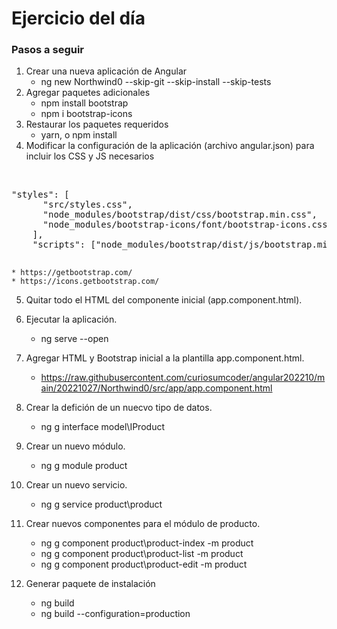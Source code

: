# Ejercicio del día

### Pasos a seguir

1. Crear una nueva aplicación de Angular
	* ng new Northwind0 --skip-git --skip-install --skip-tests
2. Agregar paquetes adicionales
	* npm install bootstrap
	* npm i bootstrap-icons
3. Restaurar los paquetes requeridos
	* yarn, o npm install
4. Modificar la configuración de la aplicación (archivo angular.json) para incluir los CSS y JS necesarios
<br/>
	<pre>"styles": [
	  "src/styles.css",
	  "node_modules/bootstrap/dist/css/bootstrap.min.css",
	  "node_modules/bootstrap-icons/font/bootstrap-icons.css"
	],
	"scripts": ["node_modules/bootstrap/dist/js/bootstrap.min.js"]
	</pre>

	* https://getbootstrap.com/
	* https://icons.getbootstrap.com/

5. Quitar todo el HTML del componente inicial (app.component.html).

6. Ejecutar la aplicación.
	* ng serve --open
	
8. Agregar HTML y Bootstrap inicial a la plantilla app.component.html.
	* https://raw.githubusercontent.com/curiosumcoder/angular202210/main/20221027/Northwind0/src/app/app.component.html

9. Crear la defición de un nuecvo tipo de datos.
	* ng g interface model\IProduct
	
9. Crear un nuevo módulo.
	* ng g module product
	
10. Crear un nuevo servicio.
	* ng g service product\product
	
11. Crear nuevos componentes para el módulo de producto.
	* ng g component product\product-index -m product
	* ng g component product\product-list -m product
	* ng g component product\product-edit -m product

0. Generar paquete de instalación
	* ng build
	* ng build --configuration=production
